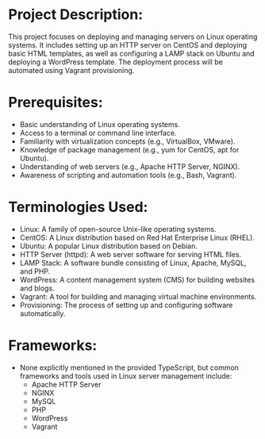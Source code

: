 # Project Description:

This project focuses on deploying and managing servers on Linux operating systems. It includes setting up an HTTP server on CentOS and deploying basic HTML templates, as well as configuring a LAMP stack on Ubuntu and deploying a WordPress template. The deployment process will be automated using Vagrant provisioning.

# Prerequisites:

- Basic understanding of Linux operating systems.
- Access to a terminal or command line interface.
- Familiarity with virtualization concepts (e.g., VirtualBox, VMware).
- Knowledge of package management (e.g., yum for CentOS, apt for Ubuntu).
- Understanding of web servers (e.g., Apache HTTP Server, NGINX).
- Awareness of scripting and automation tools (e.g., Bash, Vagrant).

# Terminologies Used:

- Linux: A family of open-source Unix-like operating systems.
- CentOS: A Linux distribution based on Red Hat Enterprise Linux (RHEL).
- Ubuntu: A popular Linux distribution based on Debian.
- HTTP Server (httpd): A web server software for serving HTML files.
- LAMP Stack: A software bundle consisting of Linux, Apache, MySQL, and PHP.
- WordPress: A content management system (CMS) for building websites and blogs.
- Vagrant: A tool for building and managing virtual machine environments.
- Provisioning: The process of setting up and configuring software automatically.

# Frameworks:

- None explicitly mentioned in the provided TypeScript, but common frameworks and tools used in Linux server management include:
  - Apache HTTP Server
  - NGINX
  - MySQL
  - PHP
  - WordPress
  - Vagrant
